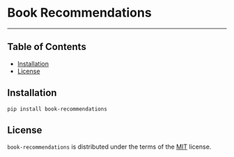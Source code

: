 # Book Recommendations

-----

## Table of Contents

- [Installation](#installation)
- [License](#license)

## Installation

```console
pip install book-recommendations
```

## License

`book-recommendations` is distributed under the terms of the [MIT](https://spdx.org/licenses/MIT.html) license.
